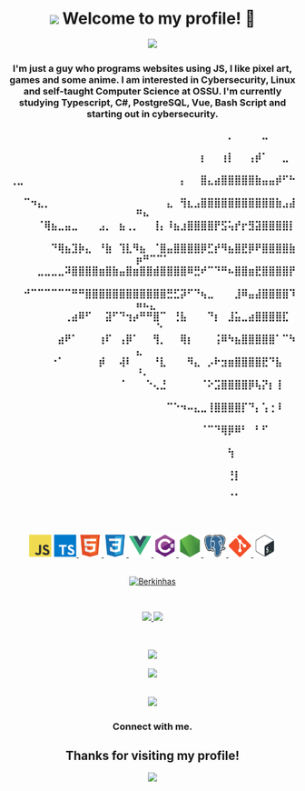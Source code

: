 <h1 align="center">
 <img src="https://media.giphy.com/media/hvRJCLFzcasrR4ia7z/giphy.gif" width="28">
 Welcome to my profile! 👾
</h1>
<p align="center">
 <img src="https://i.pinimg.com/originals/62/f4/09/62f4098e003603f755fde09ca7f1e412.png"/>
</p>

<h3 align="center">
 
  I'm just a guy who programs websites using JS, I like pixel art, games and some anime. I am interested in Cybersecurity, Linux and self-taught Computer Science at OSSU. I'm currently studying Typescript, C#, PostgreSQL, Vue, Bash Script and starting out in cybersecurity.

  ⠀⠀⠀⠀⠀⠀⠀⠀⠀⠀⠀⠀⠀⠀⠀⠀⠀⠀⠀⠀⠀⠀⠀⠀⠀⠀⠀⠀⠀⠀⠀⠀⡀⠀⠀⠀⠀⣀⠀⠀⠀⠀⠀⠀⠀⠀⠀
⠀⠀⠀⠀⠀⠀⠀⠀⠀⠀⠀⠀⠀⠀⠀⠀⠀⠀⠀⠀⠀⠀⠀⠀⠀⠀⠀⠀⡆⠀⠀⢰⡇⠀⠀⢠⡾⠁⠀⠀⣀⠀⠀⠀⠀⠀⠀
⢀⣀⠀⠀⠀⠀⠀⠀⠀⠀⠀⠀⠀⠀⠀⠀⠀⠀⠀⠀⠀⠀⠀⠀⠀⡄⠀⠀⣿⣄⣴⣿⣿⣿⣿⣿⣷⣤⣤⡾⠋⠓⠀⠀⠀⠀⠀
⠀⠀⠉⠲⣄⡀⠀⠀⠀⠀⠀⠀⠀⠀⠀⠀⠀⠀⠀⠀⠀⠀⠀⣄⠀⢻⣆⣠⣿⣿⣿⣿⣿⣿⣿⣿⣿⣿⣿⣷⣠⣼⠛⠦⠀⠀⠀
⠀⠀⠀⠀⠈⢿⣦⣀⣤⣀⠀⠀⠀⣠⡀⠀⣦⢀⡀⠀⠀⢸⡄⠸⣦⣰⣿⣿⣿⣿⡟⣫⢥⡞⡖⣻⣽⣿⣿⣿⣿⡇⠀⠀⠀⠀⠀
⠀⠀⠀⠀⠀⠀⠙⢿⣦⣹⡷⣄⠀⠘⣷⠀⢹⣇⠻⣦⠀⠈⣿⣤⣿⣿⣿⣿⡿⣋⡞⠻⣦⣿⣟⡿⠟⣿⣿⣿⣿⣷⡶⠛⠉⠉⠁
⠀⠀⠀⠀⣀⣀⣀⣀⠽⣿⣿⣿⣿⣶⣿⣷⣤⣿⣶⣿⣿⣾⣿⣿⣿⣿⠿⣛⠞⠉⠙⠛⠦⣿⣿⣶⣟⣿⣿⣿⣿⡟⠀⠀⠀⠀⠀
⠀⠀⠚⠉⠉⠉⠉⠉⠉⠛⠛⣿⣿⣿⣿⣿⣿⣿⣿⣿⣿⣿⣿⣛⣋⡽⠋⠙⢦⣀⠀⠀⠀⣸⠿⣤⣼⣿⣿⣿⣿⠹⠶⠦⣄⠀⠀
⠀⠀⠀⠀⠀⠀⠀⠀⢀⣴⠿⠋⠀⠀⣽⠋⠙⢲⡴⠛⠛⣿⠉⠀⢘⣧⠀⠀⠀⠙⡆⠀⣸⣥⣀⣴⣿⣿⣿⣿⣏⠀⠀⠀⠀⠑⠀
⠀⠀⠀⠀⠀⠀⠀⣴⠟⠁⠀⠀⠀⢰⠏⠀⢠⡿⠁⠀⠀⢻⡀⠀⠀⢿⡆⠀⠀⠀⢨⠿⠳⣦⣿⣿⣿⣿⣿⠁⠉⠳⣄⠀⠀⠀⠀
⠀⠀⠀⠀⠀⠀⠐⠁⠀⠀⠀⠀⠀⡾⠀⠀⢼⠇⠀⠀⠀⠘⣇⠀⠀⠀⠻⣄⠀⡠⠗⣲⣶⣿⣿⣿⣿⣟⠙⣧⠀⠀⠘⠄⠀⠀⠀
⠀⠀⠀⠀⠀⠀⠀⠀⠀⠀⠀⠀⠀⠀⠀⠀⠈⠀⠀⠀⠑⢄⣘⠀⠀⠀⠀⠀⠈⠕⣩⣿⣿⣿⣿⡿⢧⡝⡆⢸⠀⠀⠀⠀⠀⠀⠀
⠀⠀⠀⠀⠀⠀⠀⠀⠀⠀⠀⠀⠀⠀⠀⠀⠀⠀⠀⠀⠀⠀⠀⠉⠑⠲⠤⣄⣀⢸⣿⣿⣿⣿⡏⠙⡄⢡⢐⠸⠀⠀⠀⠀⠀⠀⠀
⠀⠀⠀⠀⠀⠀⠀⠀⠀⠀⠀⠀⠀⠀⠀⠀⠀⠀⠀⠀⠀⠀⠀⠀⠀⠀⠀⠀⠈⠉⠙⢿⡿⠿⠃⠀⠃⠋⠀⠀⠀⠀⠀⠀⠀⠀⠀
⠀⠀⠀⠀⠀⠀⠀⠀⠀⠀⠀⠀⠀⠀⠀⠀⠀⠀⠀⠀⠀⠀⠀⠀⠀⠀⠀⠀⠀⠀⠀⠀⢳⠀⠀⠀⠀⠀⠀⠀⠀⠀⠀⠀⠀⠀⠀
⠀⠀⠀⠀⠀⠀⠀⠀⠀⠀⠀⠀⠀⠀⠀⠀⠀⠀⠀⠀⠀⠀⠀⠀⠀⠀⠀⠀⠀⠀⠀⠀⢘⡇⠀⠀⠀⠀⠀⠀⠀⠀⠀⠀⠀⠀⠀
⠀⠀⠀⠀⠀⠀⠀⠀⠀⠀⠀⠀⠀⠀⠀⠀⠀⠀⠀⠀⠀⠀⠀⠀⠀⠀⠀⠀⠀⠀⠀⠀⠈⠁⠀⠀⠀⠀⠀⠀⠀⠀⠀⠀⠀⠀⠀
</h3>
  
<div align="center" style="display: inline_block"><br>
  <img src="https://raw.githubusercontent.com/devicons/devicon/master/icons/javascript/javascript-original.svg" alt="Stack" width="40" height="40"/>
</a><a href="#" target="_blank" rel="noreferrer">
 <img src="https://raw.githubusercontent.com/devicons/devicon/master/icons/typescript/typescript-original.svg" alt="Stack" width="40" height="40"/>
</a><a href="#" target="_blank" rel="noreferrer">
  <img src="https://raw.githubusercontent.com/devicons/devicon/master/icons/html5/html5-original.svg" alt="Stack" width="40" height="40"/>
</a><a href="#" target="_blank" rel="noreferrer">
  <img src="https://raw.githubusercontent.com/devicons/devicon/master/icons/css3/css3-original.svg" alt="Stack" width="40" height="40"/>
</a><a href="#" target="_blank" rel="noreferrer">
 <img src="https://raw.githubusercontent.com/devicons/devicon/master/icons/vuejs/vuejs-original.svg" alt="Stack" width="40" height="40"/>
</a><a href="#" target="_blank" rel="noreferrer">
 <img src="https://raw.githubusercontent.com/devicons/devicon/master/icons/csharp/csharp-original.svg" alt="Stack" width="40" height="40"/>
</a><a href="#" target="_blank" rel="noreferrer">
  <img src="https://raw.githubusercontent.com/devicons/devicon/master/icons/nodejs/nodejs-original.svg" alt="Stack" width="40" height="40"/>
 </a><a href="#" target="_blank" rel="noreferrer">
  <img src="https://raw.githubusercontent.com/devicons/devicon/master/icons/postgresql/postgresql-original.svg" alt="Stack" width="40" height="40"/>
</a><a href="#" target="_blank" rel="noreferrer">
 <img src="https://raw.githubusercontent.com/devicons/devicon/master/icons/git/git-original.svg" alt="Stack" width="40" height="40"/>
</a><a href="#" target="_blank" rel="noreferrer">
  <img src="https://raw.githubusercontent.com/devicons/devicon/master/icons/bash/bash-original.svg" alt="Stack" width="40" height="40"/>
</a><a href="#" target="_blank" rel="noreferrer">
</div><br/>

 
 <p align="center"> <img src="https://komarev.com/ghpvc/?username=Berkinhas1&label=Profile%20views&color=0e75b6&style=flat" alt="Berkinhas" /> </p>
<br/>
   
<p align="center">
  <img src = "https://github-readme-stats.vercel.app/api/top-langs/?username=Berkinhas&layout=compact&theme=tokyonight"> 
 
 <img src = "https://github-readme-stats.vercel.app/api?username=Berkinhas&theme=tokyonight&show_icons=true">
   
<p align = "center">
  <br><br>
    <img src = "https://github-readme-streak-stats.herokuapp.com?user=Berkinhas&theme=tokyonight&hide_border=true&include_all_commits=true&line_height=27">
</p>
 
 <p align="center" style="margin-bottom: 10px;">
    <img src="https://github-profile-trophy.vercel.app?username=Berkinhas&column=7&theme=tokyonight&hide_border=true&include_all_commits=true&line_height=20"/>
</p>

 <p align="center" size="10px">
</p>

 <br>
 
 <div align="center"> 
    <a href="https://www.linkedin.com/in/matheus-jard/" target="_blank"><img src="https://img.shields.io/badge/-LinkedIn-%230077B5?style=for-the-badge&logo=linkedin&logoColor=white" target="_blank"></a> 
 <h3 align="center">
  Connect with me.
 </h3> 
 
 
 
 
</div>
<h2 align="center"> Thanks for visiting my profile! </h2>
<p align="center">
  <img src="https://capsule-render.vercel.app/api?type=waving&color=gradient&height=65&section=footer"/>
</p>
